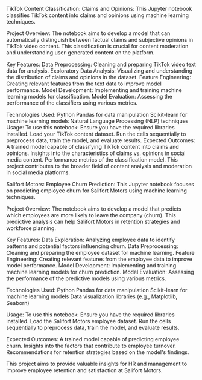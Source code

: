 TikTok Content Classification: Claims and Opinions:
	This Jupyter notebook classifies TikTok content into claims and opinions using machine learning techniques.

Project Overview:
	The notebook aims to develop a model that can automatically distinguish between factual claims and subjective opinions in TikTok video content. This classification is crucial for content moderation and understanding user-generated content on the platform.

Key Features:
		Data Preprocessing: Cleaning and preparing TikTok video text data for analysis.
		Exploratory Data Analysis: Visualizing and understanding the distribution of claims and opinions in the dataset.
		Feature Engineering: Creating relevant features from the text data to improve model performance.
		Model Development: Implementing and training machine learning models for classification.
		Model Evaluation: Assessing the performance of the classifiers using various metrics.
	 
Technologies Used:
		Python
		Pandas for data manipulation
		Scikit-learn for machine learning models
		Natural Language Processing (NLP) techniques
Usage:
To use this notebook:
		Ensure you have the required libraries installed.
		Load your TikTok content dataset.
		Run the cells sequentially to preprocess data, train the model, and evaluate results.
Expected Outcomes:
		A trained model capable of classifying TikTok content into claims and opinions.
		Insights into the characteristics of claims vs. opinions in social media content.
		Performance metrics of the classification model.
		This project contributes to the broader field of content analysis and moderation in social media platforms.


Salifort Motors: Employee Churn Prediction:
	This Jupyter notebook focuses on predicting employee churn for Salifort Motors using machine learning techniques.

Project Overview:
	The notebook aims to develop a model that predicts which employees are more likely to leave the company (churn). This predictive analysis can help Salifort Motors in retention strategies and workforce planning.

Key Features:
		Data Exploration: Analyzing employee data to identify patterns and potential factors influencing churn.
		Data Preprocessing: Cleaning and preparing the employee dataset for machine learning.
		Feature Engineering: Creating relevant features from the employee data to improve model performance.
		Model Development: Implementing and training machine learning models for churn prediction.
		Model Evaluation: Assessing the performance of the predictive models using various metrics.
	
Technologies Used:
		Python
		Pandas for data manipulation
		Scikit-learn for machine learning models
		Data visualization libraries (e.g., Matplotlib, Seaborn)
	
Usage:
To use this notebook:
		Ensure you have the required libraries installed.
		Load the Salifort Motors employee dataset.
		Run the cells sequentially to preprocess data, train the model, and evaluate results.
	
Expected Outcomes:
		A trained model capable of predicting employee churn.
		Insights into the factors that contribute to employee turnover.
		Recommendations for retention strategies based on the model's findings.
	
This project aims to provide valuable insights for HR and management to improve employee retention and satisfaction at Salifort Motors.
